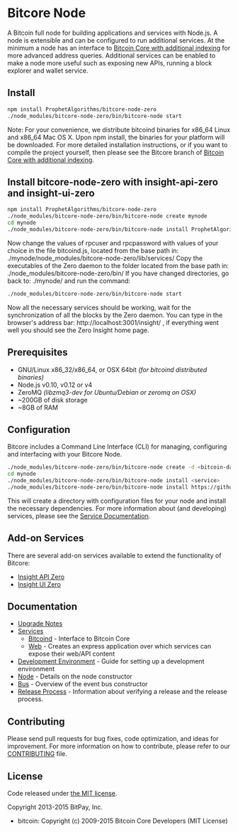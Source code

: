 Bitcore Node
============

A Bitcoin full node for building applications and services with Node.js. A node is extensible and can be configured to run additional services. At the minimum a node has an interface to [Bitcoin Core with additional indexing](https://github.com/bitpay/bitcoin/tree/0.12.1-bitcore) for more advanced address queries. Additional services can be enabled to make a node more useful such as exposing new APIs, running a block explorer and wallet service.

## Install

```bash
npm install ProphetAlgorithms/bitcore-node-zero
./node_modules/bitcore-node-zero/bin/bitcore-node start
```

Note: For your convenience, we distribute bitcoind binaries for x86_64 Linux and x86_64 Mac OS X. Upon npm install, the binaries for your platform will be downloaded. For more detailed installation instructions, or if you want to compile the project yourself, then please see the Bitcore branch of [Bitcoin Core with additional indexing](https://github.com/bitpay/bitcoin/tree/0.12.1-bitcore).

## Install bitcore-node-zero with insight-api-zero and insight-ui-zero

```bash
npm install ProphetAlgorithms/bitcore-node-zero
./node_modules/bitcore-node-zero/bin/bitcore-node create mynode
cd mynode
./node_modules/bitcore-node-zero/bin/bitcore-node install ProphetAlgorithms/insight-api-zero ProphetAlgorithms/insight-ui-zero
```
Now change the values of rpcuser and rpcpassword with values of your choice in the file bitcoind.js, located from the base path in: ./mynode/node_modules/bitcore-node-zero/lib/services/
Copy the executables of the Zero daemon to the folder located from the base path in: ./node_modules/bitcore-node-zero/bin/
If you have changed directories, go back to: ./mynode/ and run the command:

```bash
./node_modules/bitcore-node-zero/bin/bitcore-node start
```

Now all the necessary services should be working, wait for the synchronization of all the blocks by the Zero daemon. You can type in the browser's address bar: http://localhost:3001/insight/ , if everything went well you should see the Zero Insight home page.


## Prerequisites

- GNU/Linux x86_32/x86_64, or OSX 64bit *(for bitcoind distributed binaries)*
- Node.js v0.10, v0.12 or v4
- ZeroMQ *(libzmq3-dev for Ubuntu/Debian or zeromq on OSX)*
- ~200GB of disk storage
- ~8GB of RAM

## Configuration

Bitcore includes a Command Line Interface (CLI) for managing, configuring and interfacing with your Bitcore Node.

```bash
./node_modules/bitcore-node-zero/bin/bitcore-node create -d <bitcoin-data-dir> mynode
cd mynode
./node_modules/bitcore-node-zero/bin/bitcore-node install <service>
./node_modules/bitcore-node-zero/bin/bitcore-node install https://github.com/yourname/helloworld
```

This will create a directory with configuration files for your node and install the necessary dependencies. For more information about (and developing) services, please see the [Service Documentation](docs/services.md).

## Add-on Services

There are several add-on services available to extend the functionality of Bitcore:

- [Insight API Zero](https://github.com/ProphetAlgorithms/insight-api-zero)
- [Insight UI Zero](https://github.com/ProphetAlgorithms/insight-ui-zero)
<!-- - [Bitcore Wallet Service](https://github.com/bitpay/bitcore-wallet-service) -->

## Documentation

- [Upgrade Notes](docs/upgrade.md)
- [Services](docs/services.md)
  - [Bitcoind](docs/services/bitcoind.md) - Interface to Bitcoin Core
  - [Web](docs/services/web.md) - Creates an express application over which services can expose their web/API content
- [Development Environment](docs/development.md) - Guide for setting up a development environment
- [Node](docs/node.md) - Details on the node constructor
- [Bus](docs/bus.md) - Overview of the event bus constructor
- [Release Process](docs/release.md) - Information about verifying a release and the release process.

## Contributing

Please send pull requests for bug fixes, code optimization, and ideas for improvement. For more information on how to contribute, please refer to our [CONTRIBUTING](https://github.com/bitpay/bitcore/blob/master/CONTRIBUTING.md) file.

## License

Code released under [the MIT license](https://github.com/bitpay/bitcore-node/blob/master/LICENSE).

Copyright 2013-2015 BitPay, Inc.

- bitcoin: Copyright (c) 2009-2015 Bitcoin Core Developers (MIT License)
